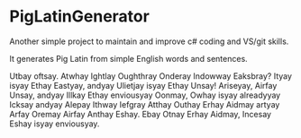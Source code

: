 # PigLatinGenerator

Another simple project to maintain and improve c# coding and VS/git skills.

It generates Pig Latin from simple English words and sentences.

Utbay oftsay.  Atwhay Ightlay Oughthray Onderay Indowway Eaksbray? Ityay isyay Ethay Eastyay, andyay Ulietjay isyay Ethay Unsay! Ariseyay, Airfay Unsay, andyay Illkay Ethay enviousyay Oonmay, Owhay isyay alreadyyay Icksay andyay Alepay Ithway Iefgray Atthay Outhay Erhay Aidmay artyay Arfay Oremay Airfay Anthay Eshay. Ebay Otnay Erhay Aidmay, Incesay Eshay isyay enviousyay.

